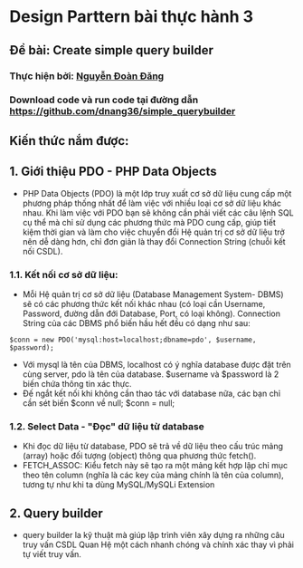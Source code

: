 # Design Parttern bài thực hành 3

## Đề bài: Create simple query builder

### Thực hiện bởi: [Nguyễn Đoàn Đăng](https://github.com/dnang36)

### Download code và run code tại đường dẫn https://github.com/dnang36/simple_querybuilder

## Kiến thức nắm được:
## 1. Giới thiệu PDO - PHP Data Objects
- PHP Data Objects (PDO) là một lớp truy xuất cơ sở dữ liệu cung cấp một phương pháp thống nhất để làm việc với nhiều loại cơ sở dữ liệu khác nhau. Khi làm việc với PDO bạn sẽ không cần phải viết các câu lệnh SQL cụ thể mà chỉ sử dụng các phương thức mà PDO cung cấp, giúp tiết kiệm thời gian và làm cho việc chuyển đổi Hệ quản trị cơ sở dữ liệu trở nên dễ dàng hơn, chỉ đơn giản là thay đổi Connection String (chuỗi kết nối CSDL).
### 1.1. Kết nối cơ sở dữ liệu:
- Mỗi Hệ quản trị cơ sở dữ liệu (Database Management System- DBMS) sẽ có các phương thức kết nối khác nhau (có loại cần Username, Password, đường dẫn đới Database, Port, có loại không). Connection String của các DBMS phổ biến hầu hết đều có dạng như sau:
````
$conn = new PDO('mysql:host=localhost;dbname=pdo', $username, $password);
````
- Với mysql là tên của DBMS, localhost có ý nghĩa database được đặt trên cùng server, pdo là tên của database. $username và $password là 2 biến chứa thông tin xác thực.
- Đế ngắt kết nối khi không cần thao tác với database nữa, các bạn chỉ cần sét biến $conn về null; $conn = null;
### 1.2. Select Data - "Đọc" dữ liệu từ database
- Khi đọc dữ liệu từ database, PDO sẽ trả về dữ liệu theo cấu trúc mảng (array) hoặc đối tượng (object) thông qua phương thức fetch().
- FETCH_ASSOC: Kiểu fetch này sẽ tạo ra một mảng kết hợp lập chỉ mục theo tên column (nghĩa là các key của mảng chính là tên của column), tương tự như khi ta dùng MySQL/MySQLi Extension

## 2. Query builder
- query builder la kỹ thuật mà giúp lập trình viên xây dựng ra những câu truy vấn CSDL Quan Hệ một cách nhanh chóng và chính xác thay vì phải tự viết truy vấn.